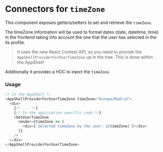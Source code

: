 # Connectors for `timeZone`

This component exposes getters/setters to set and retrieve the `timeZone`.

The timeZone information will be used to format dates (date, datetime, time) in the frontend taking into account
the one that the user has selected in the its profile.

> It uses the new React Context API, so you need to provide the `AppShellProviderForUserTimeZone` up in the tree. This is done within the AppShell!

Additionally it provides a HOC to inject the `timeZone`.

### Usage

```js
/* In the AppShell */
<AppShellProviderForUserTimeZone timeZone="Europe/Madrid">
  <div>
    {/* ... */}
    {/* In the application specific code */}
    <GetUserTimeZone
      render={timeZone => (
        <div>{`Selected timeZone by the user: ${timeZone}`}</div>
      )}
    />
  </div>
</AppShellProviderForUserTimeZone>
```
